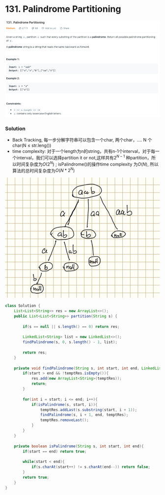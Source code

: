 # 131. Palindrome Partitioning

![131%20Palindrome%20Partitioning%20f4e5bf76e7af4329bc2c0c96197c8569/Screenshot_2020-12-16_at_19.02.15.png](131%20Palindrome%20Partitioning%20f4e5bf76e7af4329bc2c0c96197c8569/Screenshot_2020-12-16_at_19.02.15.png)

### Solution

- Back Tracking, 每一步分解字符串可以包含一个char, 两个char，.... N 个char(N ≤ str.leng())
- time complexity: 对于一个length为n的string，共有n-1个interval，对于每一个interval，我们可以选择partition it or not,这样共有$2^{N- 1}$ 种partition，所以时间复杂度为$O(2^N)$ ; isPalindrome()的操作time complexity 为$O(N)$, 所以算法的总时间复杂度为$O(N * 2 ^ N)$

![131%20Palindrome%20Partitioning%20f4e5bf76e7af4329bc2c0c96197c8569/IMG_1369BD292006-1.jpeg](131%20Palindrome%20Partitioning%20f4e5bf76e7af4329bc2c0c96197c8569/IMG_1369BD292006-1.jpeg)

```java
class Solution {
    List<List<String>> res = new ArrayList<>();
    public List<List<String>> partition(String s) {
        
        if(s == null || s.length() == 0) return res;
        
        LinkedList<String> list = new LinkedList<>();
        findPalindrome(s, 0, s.length() - 1, list);

        return res;
    }

    private void findPalindrome(String s, int start, int end, LinkedList<String> temptRes){
        if(start > end && !temptRes.isEmpty()){
            res.add(new ArrayList<String>(temptRes));
            return;
        }
            
        for(int i = start; i <= end; i++){
            if(isPalindrome(s, start, i)){
                temptRes.addLast(s.substring(start, i + 1));
                findPalindrome(s, i + 1, end, temptRes);
                temptRes.removeLast();
            }
        }
    }

    private boolean isPalindrome(String s, int start, int end){
        if(start == end) return true;

        while(start < end){
            if(s.charAt(start++) != s.charAt(end--)) return false;
        }
        return true;
    }
}
```